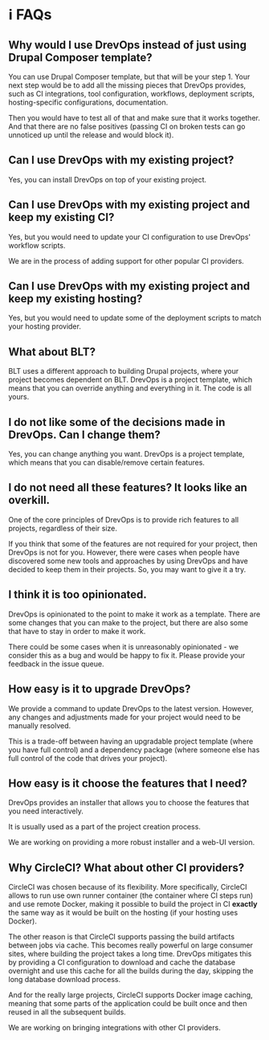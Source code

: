# ℹ️️ FAQs

## Why would I use DrevOps instead of just using Drupal Composer template?

You can use Drupal Composer template, but that will be your step 1. Your next
step would be to add all the missing pieces that DrevOps provides, such as CI
integrations, tool configuration, workflows, deployment scripts,
hosting-specific configurations, documentation.

Then you would have to test all of that and make sure that it works together.
And that there are no false positives (passing CI on broken tests can go
unnoticed up until the release and would block it).

## Can I use DrevOps with my existing project?

Yes, you can install DrevOps on top of your existing project.

## Can I use DrevOps with my existing project and keep my existing CI?

Yes, but you would need to update your CI configuration to use DrevOps'
workflow scripts.

We are in the process of adding support for other popular CI providers.

## Can I use DrevOps with my existing project and keep my existing hosting?

Yes, but you would need to update some of the deployment scripts to match your
hosting provider.

## What about BLT?

BLT uses a different approach to building Drupal projects, where your project
becomes dependent on BLT. DrevOps is a project template, which means that you
can override anything and everything in it. The code is all yours.

## I do not like some of the decisions made in DrevOps. Can I change them?

Yes, you can change anything you want. DrevOps is a project template, which
means that you can disable/remove certain features.

## I do not need all these features? It looks like an overkill.

One of the core principles of DrevOps is to provide
rich features to all projects, regardless of their size.

If you think that some of the features are not required for your project, then
DrevOps is not for you. However, there were cases when people have discovered
some new tools and approaches by using DrevOps and have decided to keep them
in their projects. So, you may want to give it a try.

## I think it is too opinionated.

DrevOps is opinionated to the point to make it work as a template. There are
some changes that you can make to the project, but there are also some that have
to stay in order to make it work.

There could be some cases when it is unreasonably opinionated - we consider this
as a bug and would be happy to fix it. Please provide your feedback in the
issue queue.

## How easy is it to upgrade DrevOps?

We provide a command to update DrevOps to the latest version. However, any
changes and adjustments made for your project would need to be manually resolved.

This is a trade-off between having an upgradable project template (where you
have full control) and a dependency package (where someone else has full control
of the code that drives your project).

## How easy is it choose the features that I need?

DrevOps provides an installer that allows you to choose the features that you
need interactively.

It is usually used as a part of the project creation process.

We are working on providing a more robust installer and a web-UI version.

## Why CircleCI? What about other CI providers?

CircleCI was chosen because of its flexibility. More specifically, CircleCI
allows to run use own runner container (the container where CI steps run) and
use remote Docker, making it possible to build the project in CI **exactly** the
same way as it would be built on the hosting (if your hosting uses Docker).

The other reason is that CircleCI supports passing the build artifacts between
jobs via cache. This becomes really powerful on large consumer sites, where
building the project takes a long time. DrevOps mitigates this by providing
a CI configuration to download and cache the database overnight and use this
cache for all the builds during the day, skipping the long database download
process.

And for the really large projects, CircleCI supports Docker image caching,
meaning that some parts of the application could be built once and then reused
in all the subsequent builds.

We are working on bringing integrations with other CI providers.
